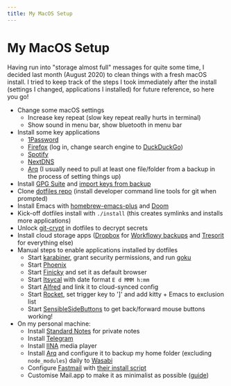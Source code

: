```yaml
---
title: My MacOS Setup
---
```


# My MacOS Setup

Having run into "storage almost full" messages for quite some time, I decided
last month (August 2020) to clean things with a fresh macOS install. I tried to
keep track of the steps I took immediately after the install (settings I
changed, applications I installed) for future reference, so here you go!

* Change some macOS settings
  * Increase key repeat (slow key repeat really hurts in terminal)
  * Show sound in menu bar, show bluetooth in menu bar
* Install some key applications
  * [1Password](https://1password.com)
  * [Firefox](https://www.mozilla.org/en-US/firefox/new/) (log in, change search
    engine to [DuckDuckGo](https://duckduckgo.com))
  * [Spotify](https://www.spotify.com/)
  * [NextDNS](https://nextdns.io)
  * [Arq](https://www.arqbackup.com) (I usually need to pull at least one
    file/folder from a backup in the process of setting things up)
* Install [GPG Suite](https://gpgtools.org) and [import keys from
  backup](https://msol.io/blog/tech/back-up-your-pgp-keys-with-gpg/)
* Clone [dotfiles repo](https://git.sr.ht/~idmyn/dotfiles) (install developer
  command line tools for git when prompted)
* Install Emacs with
  [homebrew-emacs-plus](https://github.com/d12frosted/homebrew-emacs-plus) and
  [Doom](https://github.com/hlissner/doom-emacs)
* Kick-off dotfiles install with `./install` (this creates symlinks and installs
  more applications)
* Unlock [git-crypt](https://www.agwa.name/projects/git-crypt/) in dotfiles to
  decrypt secrets
* Install cloud storage apps ([Dropbox](https://www.dropbox.com/en_GB/) for
  [Workflowy backups](https://workflowy.zendesk.com/hc/en-us/community/posts/360037130311/comments/360010185651)
  and [Tresorit](https://tresorit.com) for everything else)
* Manual steps to enable applications installed by dotfiles
  * Start [karabiner](https://karabiner-elements.pqrs.org/), grant security
    permissions, and run [goku](https://github.com/yqrashawn/GokuRakuJoudo)
  * Start [Phoenix](https://github.com/kasper/phoenix)
  * Start [Finicky](https://github.com/johnste/finicky) and set it as default
    browser
  * Start [Itsycal](https://www.mowglii.com/itsycal/) with date format `E d MMM
    h:mm`
  * Start [Alfred](https://www.alfredapp.com/) and link it to cloud-synced
    config
  * Start [Rocket](https://matthewpalmer.net/rocket/), set trigger key to ']'
  and add kitty + Emacs to exclusion list
  * Start [SensibleSideButtons](https://sensible-side-buttons.archagon.net) to
    get back/forward mouse buttons working!
* On my personal machine:
  * Install [Standard Notes](https://standardnotes.org) for private notes
  * Install [Telegram](https://telegram.org)
  * Install [IINA](https://iina.io) media player
  * Install [Arq](https://www.arqbackup.com) and configure it to backup my home
    folder (excluding `node_modules`) daily to [Wasabi](https://wasabi.com)
  * Configure [Fastmail](https://www.fastmail.com/) with [their install
    script](https://www.fastmail.com/help/clients/mac.html)
  * Customise Mail.app to make it as minimalist as possible
    ([guide](https://manuelmoreale.com/emails))
